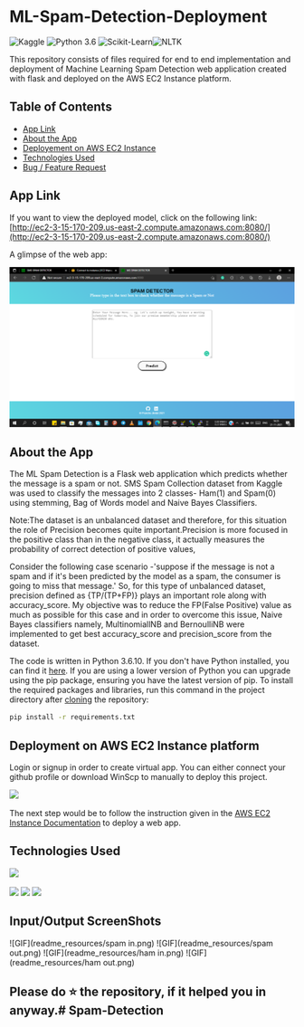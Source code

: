 # ML-Spam-Detection-Deployment

![Kaggle](https://img.shields.io/badge/Dataset-Kaggle-blue.svg) ![Python 3.6](https://img.shields.io/badge/Python-3.6-brightgreen.svg) ![Scikit-Learn](https://img.shields.io/badge/Libraries-ScikitLearn-orange.svg)![NLTK](https://img.shields.io/badge/NLTK-coral.svg)

This repository consists of files required for end to end implementation and deployment of Machine Learning Spam Detection web application created with flask and deployed on the  AWS EC2 Instance platform.

## Table of Contents
  * [App Link](#app-link)
  * [About the App](#about-the-app)
  * [Deployement on  AWS EC2 Instance](#deployement)
  * [Technologies Used](#technologies-used)
  * [Bug / Feature Request](#bug---feature-request)


## App Link
If you want to view the deployed model, click on the following link:<br />
[http://ec2-3-15-170-209.us-east-2.compute.amazonaws.com:8080/](http://ec2-3-15-170-209.us-east-2.compute.amazonaws.com:8080/)

A glimpse of the web app:

![GIF](readme_resources/display.png)

## About the App
The ML Spam Detection is a Flask web application which predicts whether the message is a spam or not. SMS Spam Collection dataset from Kaggle was used to classify the messages into 2 classes- Ham(1) and Spam(0) using stemming, Bag of Words model and Naive Bayes Classifiers.

Note:The dataset is an unbalanced dataset and therefore, for this situation the role of Precision becomes quite important.Precision is more focused in the positive class than in the negative class, it actually measures the probability of correct detection of positive values,

Consider the following case scenario -'suppose if the message is not a spam and if it's been predicted by the model as a spam, the consumer is going to miss that message.' So, for this type of unbalanced dataset, precision defined as {TP/(TP+FP)} plays an important role along with accuracy_score. My objective was to reduce the FP(False Positive) value as much as possible for this case and in order to overcome this issue, Naive Bayes classifiers namely, MultinomiallNB and BernoulliNB were implemented to get best accuracy_score and precision_score from the dataset.

The code is written in Python 3.6.10. If you don't have Python installed, you can find it [here](https://www.python.org/downloads/). If you are using a lower version of Python you can upgrade using the pip package, ensuring you have the latest version of pip. To install the required packages and libraries, run this command in the project directory after [cloning](https://www.howtogeek.com/451360/how-to-clone-a-github-repository/) the repository:
```bash
pip install -r requirements.txt
```

## Deployment on AWS EC2 Instance platform
Login or signup in order to create virtual app. You can either connect your github profile or download WinScp to manually to deploy this project.

[![](https://d1.awsstatic.com/products/EC2/Spot/product-page-diagram_EC2-Spot-Instances.6c3c51f4c6a28cd71d8fef8231510b5619e84eea.png)](https://heroku.com)

The next step would be to follow the instruction given in the [AWS EC2 Instance Documentation](https://docs.aws.amazon.com/codedeploy/latest/userguide/tutorials-wordpress.html) to deploy a web app.

## Technologies Used

![](https://forthebadge.com/images/badges/made-with-python.svg)

![](https://miro.medium.com/max/480/1*MCpM5idqhNRjoWCfb_60OA.png) 
![](https://upload.wikimedia.org/wikipedia/commons/thumb/0/05/Scikit_learn_logo_small.svg/1200px-Scikit_learn_logo_small.svg.png)
![](https://miro.medium.com/max/1400/1*LdDE1ymsojPJ5nmH9S28uQ.png) 

## Input/Output ScreenShots
![GIF](readme_resources/spam in.png)
![GIF](readme_resources/spam out.png)
![GIF](readme_resources/ham in.png)
![GIF](readme_resources/ham out.png)




## Please do ⭐ the repository, if it helped you in anyway.# Spam-Detection
